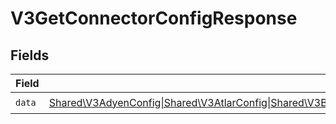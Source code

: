 # V3GetConnectorConfigResponse


## Fields

| Field                                                                                                                                                                                                                                                                                                                                                              | Type                                                                                                                                                                                                                                                                                                                                                               | Required                                                                                                                                                                                                                                                                                                                                                           | Description                                                                                                                                                                                                                                                                                                                                                        |
| ------------------------------------------------------------------------------------------------------------------------------------------------------------------------------------------------------------------------------------------------------------------------------------------------------------------------------------------------------------------ | ------------------------------------------------------------------------------------------------------------------------------------------------------------------------------------------------------------------------------------------------------------------------------------------------------------------------------------------------------------------ | ------------------------------------------------------------------------------------------------------------------------------------------------------------------------------------------------------------------------------------------------------------------------------------------------------------------------------------------------------------------ | ------------------------------------------------------------------------------------------------------------------------------------------------------------------------------------------------------------------------------------------------------------------------------------------------------------------------------------------------------------------ |
| `data`                                                                                                                                                                                                                                                                                                                                                             | [Shared\V3AdyenConfig\|Shared\V3AtlarConfig\|Shared\V3BankingcircleConfig\|Shared\V3ColumnConfig\|Shared\V3CurrencycloudConfig\|Shared\V3DummypayConfig\|Shared\V3GenericConfig\|Shared\V3MangopayConfig\|Shared\V3ModulrConfig\|Shared\V3MoneycorpConfig\|Shared\V3QontoConfig\|Shared\V3StripeConfig\|Shared\V3WiseConfig](../../Models/Shared/V3InstallConnectorRequest.md) | :heavy_check_mark:                                                                                                                                                                                                                                                                                                                                                 | N/A                                                                                                                                                                                                                                                                                                                                                                |